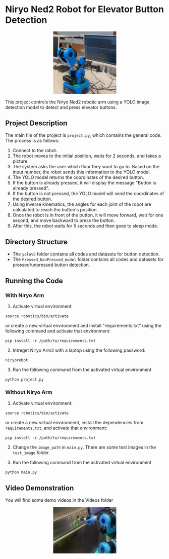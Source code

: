 # Niryo Ned2 Robot for Elevator Button Detection

<div align="center">
    <img src="Videos/Ned2.2.jpg" alt="Cover Image" width="200">
</div>


This project controls the Niryo Ned2 robotic arm using a YOLO image detection model to detect and press elevator buttons.

## Project Description

The main file of the project is `project.py`, which contains the general code. The process is as follows:

1. Connect to the robot.
2. The robot moves to the initial position, waits for 2 seconds, and takes a picture.
3. The system asks the user which floor they want to go to. Based on the input number, the robot sends this information to the YOLO model.
4. The YOLO model returns the coordinates of the desired button.
5. If the button is already pressed, it will display the message "Button is already pressed".
6. If the button is not pressed, the YOLO model will send the coordinates of the desired button.
7. Using inverse kinematics, the angles for each joint of the robot are calculated to reach the button's position.
8. Once the robot is in front of the button, it will move forward, wait for one second, and move backward to press the button.
9. After this, the robot waits for 5 seconds and then goes to sleep mode.

## Directory Structure

- The `yolov5` folder contains all codes and datasets for button detection.
- The `Pressed_NonPressed_model` folder contains all codes and datasets for pressed/unpressed button detection.

## Running the Code

### With Niryo Arm

1. Activate virtual environment:
```
source robotics/bin/activate
```
or create a new virtual environment and install "requirements.txt" using the following command and activate that environment:
```
pip install -r /path/to/requirements.txt
```
2. Intreget Niryo Arm2 with a laptop using the following password:
```
niryorobot
```
3.  Run the following command from the activated virtual environment

```
python project.py 
```

### Without Niryo Arm


1. Activate virtual environment:
```
source robotics/bin/activate
```
or create a new virtual environment, install the dependencies from `requirements.txt`, and activate that environment:
```
pip install -r /path/to/requirements.txt
```
2. Change the `image_path` in `main.py`. There are some test images in the `test_image` folder.
   
3.  Run the following command from the activated virtual environment

```
python main.py 
```
## Video Demonstration

You will find some demo videos in the Videos folder


<div align="center">
    <img src="Videos/Ned2.3.jpg" alt="Cover Image" width="200">
</div>